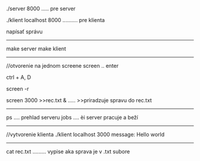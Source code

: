 ./server 8000 ..... pre server 

./klient localhost 8000   .......... pre klienta


napísať správu 

_________________________________________

make server 
make klient

________________________________________

//otvorenie na jednom screene 
screen .. enter

ctrl + A, D

screen -r

screen 3000 >>rec.txt & ..... >>priradzuje spravu do rec.txt

_________________________________________

ps .... prehlad serveru 
jobs .... èi server pracuje a beží 
_______________________________________

//vytvorenie klienta
./klient localhost 3000
message: Hello world
_______________________________________

cat rec.txt ......... vypise aka sprava je v .txt subore
